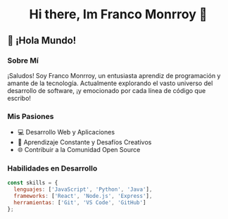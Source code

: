 <div align="center" >
</div>
<h1 align="center"> Hi there, Im Franco Monrroy 🐺 </h1>


## 👋 ¡Hola Mundo! 

### Sobre Mí

¡Saludos! Soy Franco Monrroy, un entusiasta aprendiz de programación y amante de la tecnología. Actualmente explorando el vasto universo del desarrollo de software, ¡y emocionado por cada línea de código que escribo!

### Mis Pasiones

- 💻 Desarrollo Web y Aplicaciones
- 🚀 Aprendizaje Constante y Desafíos Creativos
- 🌐 Contribuir a la Comunidad Open Source

### Habilidades en Desarrollo

```javascript
const skills = {
  lenguajes: ['JavaScript', 'Python', 'Java'],
  frameworks: ['React', 'Node.js', 'Express'],
  herramientas: ['Git', 'VS Code', 'GitHub']
};
